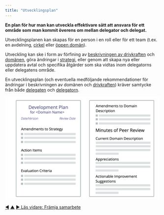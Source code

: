 ```yaml
---
title: "Utvecklingsplan"
---
```



<strong>En plan för hur man kan utveckla effektivare sätt att ansvara för ett område som man kommit överens om mellan delegator och delegat.</strong>

Utvecklingsplanen kan skapas för en person i en roll eller för ett team (t.ex. en avdelning, [cirkel](circle.html) eller [öppen domän](open-domain.html)).

Utveckling kan ske i form av förfining av [beskrivningen av drivkraften](describe-organizational-drivers.html) och <a href="#" class="tooltip" title="Domän: Ett tydligt avskiljt område av inflytande, aktivitet och beslutsfattande inom en organisation.">domänen</a>, göra ändringar i <a href="#" class="tooltip" title="Strategi: Ett angreppssätt på hög nivå för hur människor skapar värde för att framgångsrikt kunna vara ansvarig för en domän.">strategi</a>, eller genom att skapa nya eller uppdatera avtal och specifika åtgärder som ska vidtas inom delegatorns eller delegatens område.

En utvecklingsplan (och eventuella medföljande rekommendationer för ändringar i beskrivningen av domänen och <a href="#" class="tooltip" title="Drivkraft: En persons eller grupps motiv för att agera på en specifik situation.">drivkraften</a>) kräver samtycke från både <a href="#" class="tooltip" title="Delegat: En individ eller grupp som tar ansvar för en domän som delegeras till dem, genom att bli rollinnehavare eller ett team.">delegaten</a> och <a href="#" class="tooltip" title="Delegator: En individ eller grupp som delegerar ansvarigheten för en domän till andra.">delegatorn</a>.

![En mall för utvecklingsplaner](img/templates/development-plan-template.png)

<div class="bottom-nav">
<a href="peer-review.html" title="Tillbaka till: Kollegial utvärdering">◀</a> <a href="peer-development.html" title="Upp: Kollegial utveckling">▲</a> <a href="enablers-of-collaboration.html" title="Läs vidare: Främja samarbete">▶ Läs vidare: Främja samarbete</a>
</div>


<script type="text/javascript">
Mousetrap.bind('g n', function() {
    window.location.href = 'enablers-of-collaboration.html';
    return false;
});
</script>

